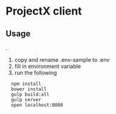 # ProjectX client

## Usage
.
1. copy and rename .env-sample to .env
2. fill in environment variable
3. run the following

```
  npm install
  bower install
  gulp build:all
  gulp server
  open localhost:8080
```
